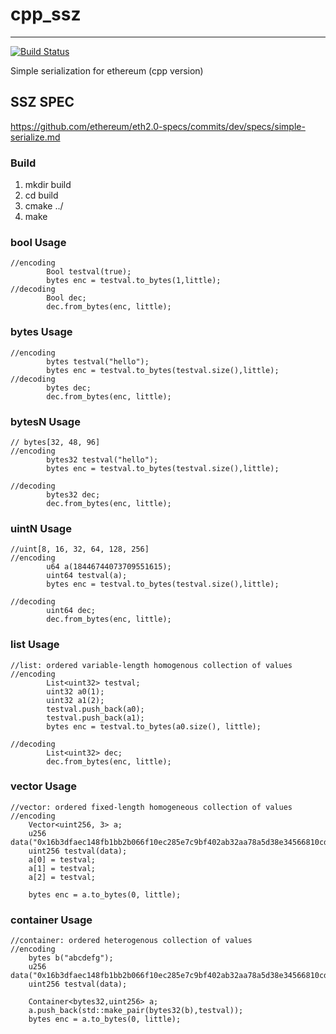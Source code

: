 # cpp_ssz
----------------
[![Build Status](https://travis-ci.org/NAKsir-melody/cpp_ssz.svg?branch=master)](https://travis-ci.org/NAKsir-melody/cpp_ssz)

Simple serialization for ethereum (cpp version)

## SSZ SPEC
https://github.com/ethereum/eth2.0-specs/commits/dev/specs/simple-serialize.md

### Build
1. mkdir build
2. cd build
3. cmake ../
4. make

### bool Usage
```
//encoding
        Bool testval(true);
        bytes enc = testval.to_bytes(1,little);
//decoding
        Bool dec;
        dec.from_bytes(enc, little);
```
### bytes Usage
```
//encoding
        bytes testval("hello");
        bytes enc = testval.to_bytes(testval.size(),little);
//decoding
        bytes dec;
        dec.from_bytes(enc, little);
```
### bytesN Usage
```
// bytes[32, 48, 96]
//encoding
        bytes32 testval("hello");
        bytes enc = testval.to_bytes(testval.size(),little);

//decoding
        bytes32 dec;
        dec.from_bytes(enc, little);
```

### uintN Usage
```
//uint[8, 16, 32, 64, 128, 256]
//encoding
        u64 a(18446744073709551615);
        uint64 testval(a);
        bytes enc = testval.to_bytes(testval.size(),little);

//decoding
        uint64 dec;
        dec.from_bytes(enc, little);
```

### list Usage
```
//list: ordered variable-length homogenous collection of values
//encoding
        List<uint32> testval;
        uint32 a0(1);
        uint32 a1(2);
        testval.push_back(a0);
        testval.push_back(a1);
        bytes enc = testval.to_bytes(a0.size(), little);

//decoding
        List<uint32> dec;
        dec.from_bytes(enc, little);
```
### vector Usage
```
//vector: ordered fixed-length homogeneous collection of values
//encoding
    Vector<uint256, 3> a;
    u256 data("0x16b3dfaec148fb1bb2b066f10ec285e7c9bf402ab32aa78a5d38e34566810cd2");
    uint256 testval(data);
    a[0] = testval;
    a[1] = testval;
    a[2] = testval;

    bytes enc = a.to_bytes(0, little);
```


### container Usage
```
//container: ordered heterogenous collection of values
//encoding
    bytes b("abcdefg");
    u256 data("0x16b3dfaec148fb1bb2b066f10ec285e7c9bf402ab32aa78a5d38e34566810cd2");
    uint256 testval(data);

    Container<bytes32,uint256> a; 
    a.push_back(std::make_pair(bytes32(b),testval));
    bytes enc = a.to_bytes(0, little);
```
